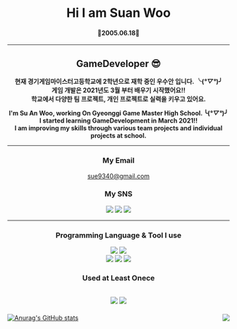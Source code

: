   <div align=center>
  
  # Hi I am Suan Woo
  #### 🍰2005.06.18🍰
  
  ---
  ## **GameDeveloper 😎**
 
  **현재 경기게임마이스터고등학교에 2학년으로 재학 중인 우수안 입니다. ╰(*°▽°*)╯**    
  **게임 개발은 2021년도 3월 부터 배우기 시작했어요!!**    
  **학교에서 다양한 팀 프로젝트, 개인 프로젝트로 실력을 키우고 있어요.**     
  
  **I'm Su An Woo, working On Gyeonggi Game Master High School. ╰(*°▽°*)╯**   
  **I started learning GameDevelopment in March 2021!!**    
  **I am improving my skills through various team projects and individual projects at school.**
  
  ---    
  
  ### **My Email**   
  sue9340@gmail.com
  
  ### **My SNS**   
  <a href="https://www.facebook.com/profile.php?id=100059309263948"><img src="https://img.shields.io/badge/facebook-1877F2?style=flat-    square&logo=Facebook&logoColor=white"/></a>
  <a href="https://www.instagram.com/suan._.0618/"><img src="https://img.shields.io/badge/instagram-E4405F?style=flat-square&logo=Instagram&logoColor=white"/></a>
  <a href="https://github.com/suan9340"><img src="https://img.shields.io/badge/GitHub-181717?style=flat-square&logo=GitHub&logoColor=white"/></a>
    
 ---    
  
  ### **Programming Language & Tool I use**   
  <a href="https://unity.com/"><img src="https://img.shields.io/badge/Unity-FFFFFF?style=flat-square&logo=Unity&logoColor=black"/></a>
  <a href="https://visualstudio.microsoft.com/ko/"><img src="https://img.shields.io/badge/VisualStudio-5C2D91?style=flat-square&logo=VisualStudio&logoColor=white"/></a>    
  <a href="https://namu.wiki/w/C%23"><img src="https://img.shields.io/badge/C Sharp-00599C?style=flat-square&logo=CSharp&logoColor=white"/></a>
  <a href="https://namu.wiki/w/C%EC%96%B8%EC%96%B4"><img src="https://img.shields.io/badge/C-A8B9CC?style=flat-square&logo=C&logoColor=white"/></a>
  <a href="https://namu.wiki/w/C%2B%2B"><img src="https://img.shields.io/badge/C++-00599C?style=flat-square&logo=C++&logoColor=white"/></a>
  

  ### **Used at Least Onece**   
  <a href="https://www.mysql.com/"><img src="https://img.shields.io/badge/MySQL-4479A1?style=flat-square&logo=MySQL&logoColor=white"/></a>
  <a href="https://daringfireball.net/projects/markdown/"><img src="https://img.shields.io/badge/Markdown-000000?style=flat-square&logo=Markdown&logoColor=black"/></a>
  ---
  </div>



[![Anurag's GitHub stats](https://github-readme-stats.vercel.app/api?username=suan9340)](https://github.com/suan9340/github-readme-stats)
<img align='right' src="http://mazassumnida.wtf/api/v2/generate_badge?boj=woosuan">

<!---
suan9340/suan9340 is a ✨ special ✨ repository because its `README.md` (this file) appears on your GitHub profile.
You can click the Preview link to take a look at your changes.
--->


